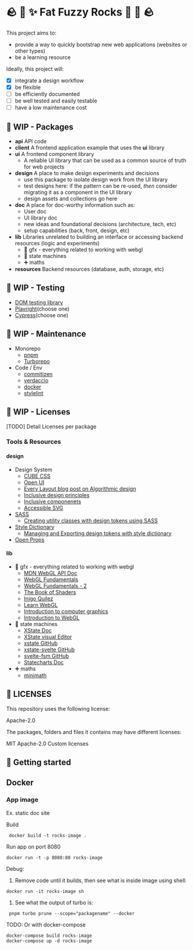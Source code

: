 # 🪨 👾 ✨ Fat Fuzzy Rocks 🫧 🐙 🪨

This project aims to:

- provide a way to quickly bootstrap new web applications (websites or other types)
- be a learning resource

Ideally, this project will:

- [x] integrate a design workflow
- [x] be flexible
- [ ] be efficiently documented
- [ ] be well tested and easily testable
- [ ] have a low maintenance cost

## 🚧 WIP - Packages

- **api** API code
- **client** A frontend application example that uses the **ui** library
- **ui** A frontend component library
  - A reliable UI library that can be used as a common source of truth for web projects
- **design** A place to make design experiments and decisions
  - use this package to isolate design work from the UI library
  - test designs here: if the pattern can be re-used, _then_ consider migrating it as a component in the UI library
  - design assets and collections go here
- **doc** A place for doc-worthy information such as:
  - User doc
  - UI library doc
  - new ideas and foundational decisions (architecture, tech, etc)
  - setup capabilities (back, front, design, etc)
- **lib** Libraries unrelated to building an interface or accessing backend resources (logic and experiments)
  - 👾 gfx - everything related to working with webgl
  - 🤖 state machines
  - ➕ maths
- **resources** Backend resources (database, auth, storage, etc)

## 🚧 WIP - Testing

- [DOM testing library](https://github.com/testing-library/dom-testing-library)
- [Playright](https://playwright.dev/)(choose one)
- [Cypress](https://www.cypress.io/)(choose one)

## 🚧 WIP - Maintenance

- Monorepo
  - [pnpm](https://pnpm.io/)
  - [Turborepo](https://turbo.build/)
- Code / Env
  - [commitizen](https://github.com/commitizen/cz-cli)
  - [verdaccio](https://verdaccio.org/)
  - [docker](https://www.docker.com/)
  - [stylelint](https://stylelint.io/)

## 🚧 WIP - Licenses

[TODO] Detail Licenses per package

### Tools & Resources

#### design

- Design System
  - [CUBE CSS](https://cube.fyi)
  - [Open UI](https://open-ui.org/)
  - [Every Layout blog post on Algorithmic design](https://every-layout.dev/blog/algorithmic-design/)
  - [Inclusive design principles](https://inclusivedesignprinciples.org/)
  - [Inclusive componenets](https://inclusive-components.design/)
  - [Accessible SVG](https://tink.uk/accessible-svg-line-graphs/)
- [SASS](https://sass-lang.com/)
  - [Creating utility classes with design tokens using SASS](https://www.alwaystwisted.com/articles/creating-utility-classes-with-design-tokens-using-sass)
- [Style Dictionary](https://amzn.github.io/style-dictionary/)
  - [Managing and Exporting design tokens with style dictionary](https://www.michaelmang.dev/blog/managing-and-exporting-design-tokens-with-style-dictionary)
- [Open Props](https://open-props.style/)

#### lib

- 👾 gfx - everything related to working with webgl
  - [MDN WebGL API Doc](https://developer.mozilla.org/en-US/docs/Web/API/WebGL_API)
  - [WebGL Fundamentals](https://webglfundamentals.org/)
  - [WebGL Fundamentals - 2](https://webgl2fundamentals.org/)
  - [The Book of Shaders](https://thebookofshaders.com/)
  - [Inigo Quilez](https://iquilezles.org/)
  - [Learn WebGL](https://learnwebgl.brown37.net/index.html)
  - [Introduction to computer graphics](https://math.hws.edu/graphicsbook/index.html)
  - [Introduction to WebGL](https://dev.opera.com/articles/introduction-to-webgl-part-1/)
- 🤖 state machines
  - [XState Doc](https://xstate.js.org/docs/)
  - [XState visual Editor](https://stately.ai/registry/new)
  - [xstate GitHub](https://github.com/statelyai/xstate)
  - [xstate-svelte GitHub](https://github.com/statelyai/xstate/tree/main/packages/xstate-svelte)
  - [svelte-fsm GitHub](https://github.com/kenkunz/svelte-fsm)
  - [Statecharts Doc](https://statecharts.dev/)
- ➕ maths
  - [minimath](https://github.com/patiboh/minimath)

## 🚧 LICENSES

This repository uses the following license:

Apache-2.0

The packages, folders and files it contains may have different licenses:

MIT
Apache-2.0
Custom licenses

## 🚧 Getting started

## Docker

### App image

Ex. static doc site

Build

```
 docker build -t rocks-image .
```

Run app on port 8080

```
docker run -t -p 8080:80 rocks-image
```

Debug:

1. Remove code until it builds, then see what is inside image using shell:

```
docker run -it rocks-image sh
```

1. See what the output of turbo is:

```
 pnpm turbo prune --scope="packagename" --docker
```

TODO: Or with docker-compose

```
docker-compose build rocks-image
docker-compose up -d rocks-image
```
